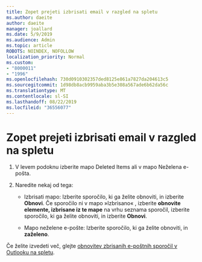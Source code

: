 ```yaml
---
title: Zopet prejeti izbrisati email v razgled na spletu
ms.author: daeite
author: daeite
manager: joallard
ms.date: 5/9/2019
ms.audience: Admin
ms.topic: article
ROBOTS: NOINDEX, NOFOLLOW
localization_priority: Normal
ms.custom:
- "8000011"
- "1996"
ms.openlocfilehash: 730d0910302357ded8125e861a7827da204613c5
ms.sourcegitcommit: 1d98db8acb9959aba3b5e308a567ade6b62da56c
ms.translationtype: MT
ms.contentlocale: sl-SI
ms.lasthandoff: 08/22/2019
ms.locfileid: "36556077"
---
```

# <a name="recover-deleted-email-in-outlook-on-the-web"></a>Zopet prejeti izbrisati email v razgled na spletu

1. V levem podoknu izberite mapo Deleted Items ali v mapo Neželena e-pošta.

2. Naredite nekaj od tega:

    - Izbrisati mapo: Izberite sporočilo, ki ga želite obnoviti, in izberite **Obnovi**. Če sporočilo ni v mapo »Izbrisano« , izberite **obnovite elemente, izbrisane iz te mape** na vrhu seznama sporočil, izberite sporočilo, ki ga želite obnoviti, in izberite **Obnovi**.

    - Mapo neželene e-pošte: Izberite sporočilo, ki ga želite obnoviti, in **zaželeno**.

Če želite izvedeti več, glejte [obnovitev zbrisanih e-poštnih sporočil v Outlooku na spletu](https://support.office.com/article/a8ca78ac-4721-4066-95dd-571842e9fb11).